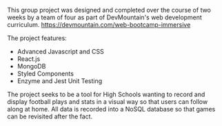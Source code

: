 This group project was designed and completed over the course of two weeks by a team of four as part of DevMountain's web development curriculum. https://devmountain.com/web-bootcamp-immersive

The project features: 
  * Advanced Javascript and CSS
  * React.js
  * MongoDB
  * Styled Components
  * Enzyme and Jest Unit Testing

The project seeks to be a tool for High Schools wanting to record and display football plays and stats in a visual way so that users can follow along at home. All data is recorded into a NoSQL database so that games can be revisited after the fact. 